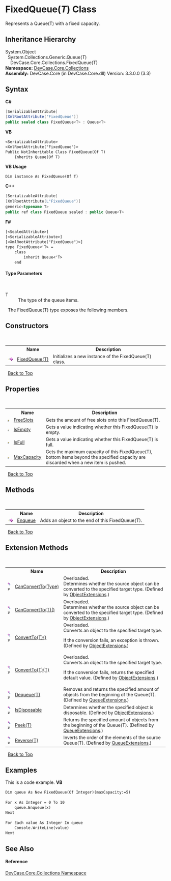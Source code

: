 # FixedQueue(*T*) Class
 

Represents a Queue(T) with a fixed capacity.


## Inheritance Hierarchy
System.Object<br />&nbsp;&nbsp;System.Collections.Generic.Queue(*T*)<br />&nbsp;&nbsp;&nbsp;&nbsp;DevCase.Core.Collections.FixedQueue(T)<br />
**Namespace:**&nbsp;<a href="N_DevCase_Core_Collections">DevCase.Core.Collections</a><br />**Assembly:**&nbsp;DevCase.Core (in DevCase.Core.dll) Version: 3.3.0.0 (3.3)

## Syntax

**C#**<br />
``` C#
[SerializableAttribute]
[XmlRootAttribute("FixedQueue")]
public sealed class FixedQueue<T> : Queue<T>

```

**VB**<br />
``` VB
<SerializableAttribute>
<XmlRootAttribute("FixedQueue")>
Public NotInheritable Class FixedQueue(Of T)
	Inherits Queue(Of T)
```

**VB Usage**<br />
``` VB Usage
Dim instance As FixedQueue(Of T)
```

**C++**<br />
``` C++
[SerializableAttribute]
[XmlRootAttribute(L"FixedQueue")]
generic<typename T>
public ref class FixedQueue sealed : public Queue<T>
```

**F#**<br />
``` F#
[<SealedAttribute>]
[<SerializableAttribute>]
[<XmlRootAttribute("FixedQueue")>]
type FixedQueue<'T> =  
    class
        inherit Queue<'T>
    end
```


#### Type Parameters
&nbsp;<dl><dt>T</dt><dd>The type of the queue items.</dd></dl>&nbsp;
The FixedQueue(T) type exposes the following members.


## Constructors
&nbsp;<table><tr><th></th><th>Name</th><th>Description</th></tr><tr><td>![Public method](media/pubmethod.gif "Public method")</td><td><a href="M_DevCase_Core_Collections_FixedQueue_1__ctor">FixedQueue(T)</a></td><td>
Initializes a new instance of the FixedQueue(T) class.</td></tr></table>&nbsp;
<a href="#fixedqueue(*t*)-class">Back to Top</a>

## Properties
&nbsp;<table><tr><th></th><th>Name</th><th>Description</th></tr><tr><td>![Public property](media/pubproperty.gif "Public property")</td><td><a href="P_DevCase_Core_Collections_FixedQueue_1_FreeSlots">FreeSlots</a></td><td>
Gets the amount of free slots onto this FixedQueue(T).</td></tr><tr><td>![Public property](media/pubproperty.gif "Public property")</td><td><a href="P_DevCase_Core_Collections_FixedQueue_1_IsEmpty">IsEmpty</a></td><td>
Gets a value indicating whether this FixedQueue(T) is empty.</td></tr><tr><td>![Public property](media/pubproperty.gif "Public property")</td><td><a href="P_DevCase_Core_Collections_FixedQueue_1_IsFull">IsFull</a></td><td>
Gets a value indicating whether this FixedQueue(T) is full.</td></tr><tr><td>![Public property](media/pubproperty.gif "Public property")</td><td><a href="P_DevCase_Core_Collections_FixedQueue_1_MaxCapacity">MaxCapacity</a></td><td>
Gets the maximum capacity of this FixedQueue(T), bottom items beyond the specified capacity are discarded when a new item is pushed.</td></tr></table>&nbsp;
<a href="#fixedqueue(*t*)-class">Back to Top</a>

## Methods
&nbsp;<table><tr><th></th><th>Name</th><th>Description</th></tr><tr><td>![Public method](media/pubmethod.gif "Public method")</td><td><a href="M_DevCase_Core_Collections_FixedQueue_1_Enqueue">Enqueue</a></td><td>
Adds an object to the end of this FixedQueue(T).</td></tr></table>&nbsp;
<a href="#fixedqueue(*t*)-class">Back to Top</a>

## Extension Methods
&nbsp;<table><tr><th></th><th>Name</th><th>Description</th></tr><tr><td>![Public Extension Method](media/pubextension.gif "Public Extension Method")![Code example](media/CodeExample.png "Code example")</td><td><a href="M_DevCase_Core_Extensions_Object_ObjectExtensions_CanConvertTo">CanConvertTo(Type)</a></td><td>Overloaded.  
Determines whether the source object can be converted to the specified target type.
 (Defined by <a href="T_DevCase_Core_Extensions_Object_ObjectExtensions">ObjectExtensions</a>.)</td></tr><tr><td>![Public Extension Method](media/pubextension.gif "Public Extension Method")![Code example](media/CodeExample.png "Code example")</td><td><a href="M_DevCase_Core_Extensions_Object_ObjectExtensions_CanConvertTo__1">CanConvertTo(T)()</a></td><td>Overloaded.  
Determines whether the source object can be converted to the specified target type.
 (Defined by <a href="T_DevCase_Core_Extensions_Object_ObjectExtensions">ObjectExtensions</a>.)</td></tr><tr><td>![Public Extension Method](media/pubextension.gif "Public Extension Method")![Code example](media/CodeExample.png "Code example")</td><td><a href="M_DevCase_Core_Extensions_Object_ObjectExtensions_ConvertTo__1">ConvertTo(T)()</a></td><td>Overloaded.  
Converts an object to the specified target type. 

 If the conversion fails, an exception is thrown.
 (Defined by <a href="T_DevCase_Core_Extensions_Object_ObjectExtensions">ObjectExtensions</a>.)</td></tr><tr><td>![Public Extension Method](media/pubextension.gif "Public Extension Method")![Code example](media/CodeExample.png "Code example")</td><td><a href="M_DevCase_Core_Extensions_Object_ObjectExtensions_ConvertTo__1_1">ConvertTo(T)(T)</a></td><td>Overloaded.  
Converts an object to the specified target type. 

 If the conversion fails, returns the specified default value.
 (Defined by <a href="T_DevCase_Core_Extensions_Object_ObjectExtensions">ObjectExtensions</a>.)</td></tr><tr><td>![Public Extension Method](media/pubextension.gif "Public Extension Method")![Code example](media/CodeExample.png "Code example")</td><td><a href="M_DevCase_Core_Extensions_Queue_QueueExtensions_Dequeue__1">Dequeue(T)</a></td><td>
Removes and returns the specified amount of objects from the beginning of the Queue(T).
 (Defined by <a href="T_DevCase_Core_Extensions_Queue_QueueExtensions">QueueExtensions</a>.)</td></tr><tr><td>![Public Extension Method](media/pubextension.gif "Public Extension Method")![Code example](media/CodeExample.png "Code example")</td><td><a href="M_DevCase_Core_Extensions_Object_ObjectExtensions_IsDisposable">IsDisposable</a></td><td>
Determines whether the specified object is disposable.
 (Defined by <a href="T_DevCase_Core_Extensions_Object_ObjectExtensions">ObjectExtensions</a>.)</td></tr><tr><td>![Public Extension Method](media/pubextension.gif "Public Extension Method")![Code example](media/CodeExample.png "Code example")</td><td><a href="M_DevCase_Core_Extensions_Queue_QueueExtensions_Peek__1">Peek(T)</a></td><td>
Returns the specified amount of objects from the beginning of the Queue(T).
 (Defined by <a href="T_DevCase_Core_Extensions_Queue_QueueExtensions">QueueExtensions</a>.)</td></tr><tr><td>![Public Extension Method](media/pubextension.gif "Public Extension Method")![Code example](media/CodeExample.png "Code example")</td><td><a href="M_DevCase_Core_Extensions_Queue_QueueExtensions_Reverse__1">Reverse(T)</a></td><td>
Inverts the order of the elements of the source Queue(T).
 (Defined by <a href="T_DevCase_Core_Extensions_Queue_QueueExtensions">QueueExtensions</a>.)</td></tr></table>&nbsp;
<a href="#fixedqueue(*t*)-class">Back to Top</a>

## Examples
This is a code example. 
**VB**<br />
``` VB
Dim queue As New FixedQueue(Of Integer)(maxCapacity:=5)

For x As Integer = 0 To 10
    queue.Enqueue(x)
Next

For Each value As Integer In queue
    Console.WriteLine(value)
Next
```


## See Also


#### Reference
<a href="N_DevCase_Core_Collections">DevCase.Core.Collections Namespace</a><br />
